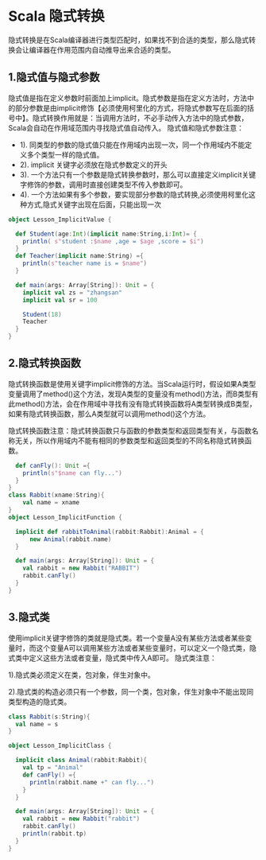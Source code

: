 # Scala 隐式转换

隐式转换是在Scala编译器进行类型匹配时，如果找不到合适的类型，那么隐式转换会让编译器在作用范围内自动推导出来合适的类型。

## 1.隐式值与隐式参数

隐式值是指在定义参数时前面加上implicit。隐式参数是指在定义方法时，方法中的部分参数是由implicit修饰【必须使用柯里化的方式，将隐式参数写在后面的括号中】。隐式转换作用就是：当调用方法时，不必手动传入方法中的隐式参数，Scala会自动在作用域范围内寻找隐式值自动传入。
隐式值和隐式参数注意：

- 1). 同类型的参数的隐式值只能在作用域内出现一次，同一个作用域内不能定义多个类型一样的隐式值。
- 2). implicit 关键字必须放在隐式参数定义的开头
- 3). 一个方法只有一个参数是隐式转换参数时，那么可以直接定义implicit关键字修饰的参数，调用时直接创建类型不传入参数即可。
- 4). 一个方法如果有多个参数，要实现部分参数的隐式转换,必须使用柯里化这种方式,隐式关键字出现在后面，只能出现一次

```scala
object Lesson_ImplicitValue {

  def Student(age:Int)(implicit name:String,i:Int)= {
    println( s"student :$name ,age = $age ,score = $i")
  }
  def Teacher(implicit name:String) ={
    println(s"teacher name is = $name")
  }

  def main(args: Array[String]): Unit = {
    implicit val zs = "zhangsan"
    implicit val sr = 100

    Student(18)
    Teacher
  }
}

```

## 2.隐式转换函数

隐式转换函数是使用关键字implicit修饰的方法。当Scala运行时，假设如果A类型变量调用了method()这个方法，发现A类型的变量没有method()方法，而B类型有此method()方法，会在作用域中寻找有没有隐式转换函数将A类型转换成B类型，如果有隐式转换函数，那么A类型就可以调用method()这个方法。

   隐式转换函数注意：隐式转换函数只与函数的参数类型和返回类型有关，与函数名称无关，所以作用域内不能有相同的参数类型和返回类型的不同名称隐式转换函数。

```scala
  def canFly(): Unit ={
    println(s"$name can fly...")
  }
}
class Rabbit(xname:String){
    val name = xname
}
object Lesson_ImplicitFunction {

  implicit def rabbitToAnimal(rabbit:Rabbit):Animal = {
      new Animal(rabbit.name)
  }

  def main(args: Array[String]): Unit = {
    val rabbit = new Rabbit("RABBIT")
    rabbit.canFly()
  }
}
```

## 3.隐式类

使用implicit关键字修饰的类就是隐式类。若一个变量A没有某些方法或者某些变量时，而这个变量A可以调用某些方法或者某些变量时，可以定义一个隐式类，隐式类中定义这些方法或者变量，隐式类中传入A即可。
隐式类注意：

1).隐式类必须定义在类，包对象，伴生对象中。

2).隐式类的构造必须只有一个参数，同一个类，包对象，伴生对象中不能出现同类型构造的隐式类。

```scala
class Rabbit(s:String){
  val name = s
}

object Lesson_ImplicitClass {

  implicit class Animal(rabbit:Rabbit){
    val tp = "Animal"
    def canFly() ={
      println(rabbit.name +" can fly...")
    }
  }

  def main(args: Array[String]): Unit = {
    val rabbit = new Rabbit("rabbit")
    rabbit.canFly()
    println(rabbit.tp)
  }
}
```

